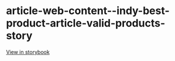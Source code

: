 # article-web-content--indy-best-product-article-valid-products-story

[View in storybook](https://raw.githack.com/Independent-Digital-News-and-Media-Ltd/indy-branch-review/PR-7672-sb/index.html?path=/story/article-web-content--indy-best-product-article-valid-products-story)